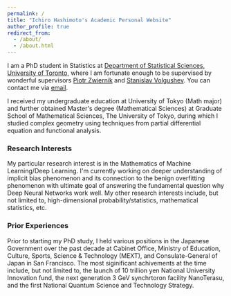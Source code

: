 ```yaml
---
permalink: /
title: "Ichiro Hashimoto's Academic Personal Website"
author_profile: true
redirect_from: 
  - /about/
  - /about.html
---
```


I am a PhD student in Statistics at [Department of Statistical Sciences, University of Toronto](https://www.statistics.utoronto.ca/), where I am fortunate enough to be supervised by wonderful supervisors [Piotr Zwiernik](https://pzwiernik.github.io/) and [Stanislav Volgushev](https://utstat.toronto.edu/stanislav/WebPage_Publ.html). You can contact me via [email](mailto:ichiro.hashimoto@mail.utoronto.ca).

I received my undergraduate education at University of Tokyo (Math major) and further obtained Master's degree (Mathematical Sciences) at Graduate School of Mathematical Sciences, The University of Tokyo, during which I studied complex geometry using techniques from partial differential equation and functional analysis.

<h3>Research Interests</h3>

My particular research interest is in the Mathematics of Machine Learning/Deep Learning. I'm currently working on deeper understanding of implicit bias phenomenon and its connection to the benign overfitting phenomenon with ultimate goal of answering the fundamental question why Deep Neural Networks work well. My other research interests include, but not limited to, high-dimensional probability/statistics, mathematical statistics, etc.

<h3>Prior Experiences</h3>

Prior to starting my PhD study, I held various positions in the Japanese Government over the past decade at Cabinet Office, Ministry of Education, Culture, Sports, Science & Technology (MEXT), and Consulate-General of Japan in San Francisco. The most siginificant achivements at the time include, but not limited to, the launch of 10 trillion yen National University Innovation fund, the next generation 3 GeV synchrtoron facility NanoTerasu, and the first National Quantum Science and Technology Strategy.
